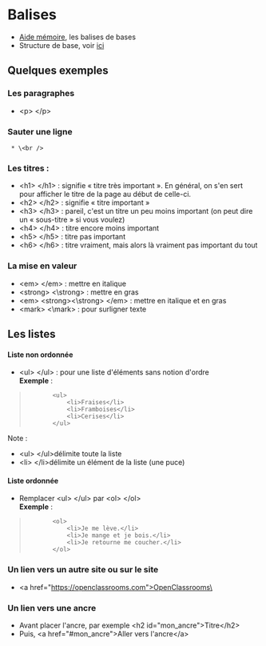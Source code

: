 # Balises
- [Aide mémoire](https://htmlcheatsheet.com/), les balises de bases
- Structure de base, voir [ici](https://github.com/TahiriNadia/ElleCode-ACM/blob/master/exemple/struct.html)

## Quelques exemples
### Les paragraphes 
- \<p> \</p>

### Sauter une ligne
     * \<br />

### Les titres : 
- \<h1> \</h1> :  signifie « titre très important ». En général, on s'en sert pour afficher le titre de la page au début de celle-ci.
- \<h2> \</h2> : signifie « titre important »
- \<h3> \</h3> : pareil, c'est un titre un peu moins important (on peut dire un « sous-titre » si vous voulez)
- \<h4> \</h4> : titre encore moins important
- \<h5> \</h5> : titre pas important
- \<h6> \</h6> : titre vraiment, mais alors là vraiment pas important du tout

### La mise en valeur
- \<em> \</em> : mettre en italique
- \<strong> \<\strong> : mettre en gras
- \<em> \<strong>\<\strong> \</em> : mettre en italique et en gras
- \<mark> \<\mark> : pour surligner texte
    
## Les listes
#### Liste non ordonnée
- \<ul> \</ul> : pour une liste d'éléments sans notion d'ordre <br>
        __Exemple__ : 
>            <ul>
>                <li>Fraises</li>
>                <li>Framboises</li>
>                <li>Cerises</li>
>            </ul>

Note :
- \<ul> \</ul>délimite toute la liste
- \<li> \</li>délimite un élément de la liste (une puce)
    
#### Liste ordonnée
- Remplacer \<ul> \</ul> par \<ol> \</ol> <br>
        __Exemple__ : 
>            <ol>
>                <li>Je me lève.</li>
>                <li>Je mange et je bois.</li>
>                <li>Je retourne me coucher.</li>
>            </ol>   
  
### Un lien vers un autre site ou sur le site
- \<a href="https://openclassrooms.com">OpenClassrooms\</a>

### Un lien vers une ancre
- Avant placer l'ancre, par exemple \<h2 id="mon_ancre">Titre\</h2>
- Puis, \<a href="#mon_ancre">Aller vers l'ancre\</a>
